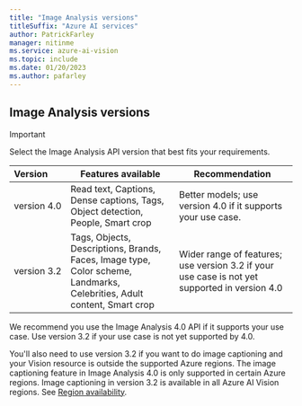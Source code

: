 ```yaml
---
title: "Image Analysis versions"
titleSuffix: "Azure AI services"
author: PatrickFarley
manager: nitinme
ms.service: azure-ai-vision
ms.topic: include
ms.date: 01/20/2023
ms.author: pafarley
---
```


## Image Analysis versions

> [!IMPORTANT]
> Select the Image Analysis API version that best fits your requirements.
>
> | Version | Features available | Recommendation&nbsp;|
> |:----------|--------------|-------------------------|
> | version&nbsp;4.0 | Read text, Captions, Dense captions, Tags, Object detection, People, Smart crop | Better models; use version 4.0 if it supports your use case. |
> | version&nbsp;3.2 | Tags, Objects, Descriptions, Brands, Faces, Image type, Color scheme, Landmarks, Celebrities, Adult content, Smart crop | Wider range of features; use version 3.2 if your use case is not yet supported in version 4.0 |
> 
> We recommend you use the Image Analysis 4.0 API if it supports your use case. Use version 3.2 if your use case is not yet supported by 4.0.
>
> You'll also need to use version 3.2 if you want to do image captioning and your Vision resource is outside the supported Azure regions. The image captioning feature in Image Analysis 4.0 is only supported in certain Azure regions. Image captioning in version 3.2 is available in all Azure AI Vision regions. See [Region availability](/azure/ai-services/computer-vision/overview-image-analysis#region-availability).
